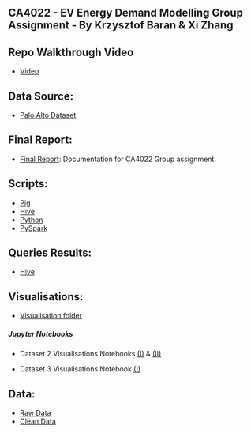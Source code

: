 ## CA4022 - EV Energy Demand Modelling Group Assignment - By Krzysztof Baran & Xi Zhang

## Repo Walkthrough Video
- [Video](./Assignment2_Project_Walkthrough.mp4)

## Data Source:
- [Palo Alto Dataset](https://data.cityofpaloalto.org/dataviews/257812/electric-vehicle-charging-station-usage-july-2011-dec-2020/)

## Final Report:
- [Final Report](https://docs.google.com/document/d/1LWpmK4qHFY7Cu_Cwr2rfELH5GNa1yLxYwSq5sIfMPfA/edit?usp=sharing): Documentation for CA4022 Group assignment.

## Scripts:
- [Pig](./scripts/Pig/)
- [Hive](./scripts/Hive/)
- [Python](./scripts/Python/)
- [PySpark](./scripts/PySpark/)

## Queries Results:
- [Hive](./queries/)

## Visualisations:
- [Visualisation folder](./visualisations/)

##### Jupyter Notebooks

- Dataset 2 Visualisations Notebooks [(I)](./scripts/Python/Dataset2_Visualisation1.ipynb) & [(II)](./scripts/Python/Dataset2_Visualisation2.ipynb)

- Dataset 3 Visualisations Notebook [(I)](./scripts/Python/Dataset3_Visualisations.ipynb)

## Data:
- [Raw Data](./raw_data/)
- [Clean Data](./clean_data/)
